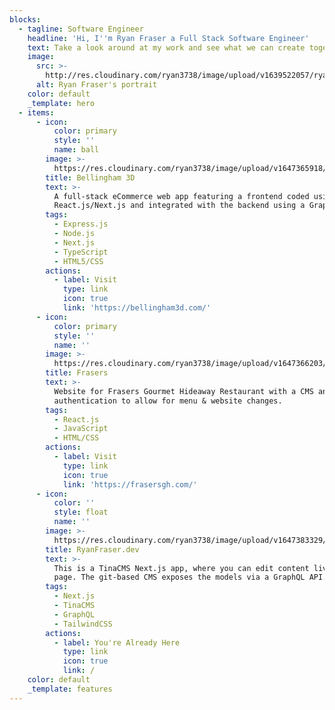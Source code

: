 ```yaml
---
blocks:
  - tagline: Software Engineer
    headline: 'Hi, I''m Ryan Fraser a Full Stack Software Engineer'
    text: Take a look around at my work and see what we can create together.
    image:
      src: >-
        http://res.cloudinary.com/ryan3738/image/upload/v1639522057/ryan-website/Profile_Pic_tjqtek.jpg
      alt: Ryan Fraser's portrait
    color: default
    _template: hero
  - items:
      - icon:
          color: primary
          style: ''
          name: ball
        image: >-
          https://res.cloudinary.com/ryan3738/image/upload/v1647365918/ryan-website/custom_eka4z8.jpg
        title: Bellingham 3D
        text: >-
          A full-stack eCommerce web app featuring a frontend coded using
          React.js/Next.js and integrated with the backend using a GraphQL API.
        tags:
          - Express.js
          - Node.js
          - Next.js
          - TypeScript
          - HTML5/CSS
        actions:
          - label: Visit
            type: link
            icon: true
            link: 'https://bellingham3d.com/'
      - icon:
          color: primary
          style: ''
          name: ''
        image: >-
          https://res.cloudinary.com/ryan3738/image/upload/v1647366203/ryan-website/frasersHome_lrpzsd.jpg
        title: Frasers
        text: >-
          Website for Frasers Gourmet Hideaway Restaurant with a CMS and
          authentication to allow for menu & website changes.
        tags:
          - React.js
          - JavaScript
          - HTML/CSS
        actions:
          - label: Visit
            type: link
            icon: true
            link: 'https://frasersgh.com/'
      - icon:
          color: ''
          style: float
          name: ''
        image: >-
          https://res.cloudinary.com/ryan3738/image/upload/v1647383329/ryan-website/portfolioHome4_cj7kre.jpg
        title: RyanFraser.dev
        text: >-
          This is a TinaCMS Next.js app, where you can edit content live on the
          page. The git-based CMS exposes the models via a GraphQL API.
        tags:
          - Next.js
          - TinaCMS
          - GraphQL
          - TailwindCSS
        actions:
          - label: You're Already Here
            type: link
            icon: true
            link: /
    color: default
    _template: features
---
```


